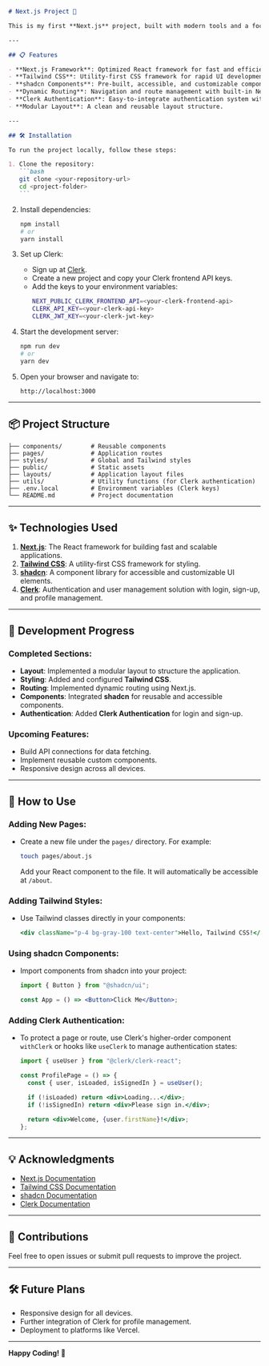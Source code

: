 ````markdown
# Next.js Project 🚀

This is my first **Next.js** project, built with modern tools and a focus on clean design and performance. The project uses **Tailwind CSS** for styling, integrates **shadcn** for pre-designed, accessible components, and includes dynamic routing. Recently, I added **Clerk Authentication** for login and sign-up functionality.

---

## 📋 Features

- **Next.js Framework**: Optimized React framework for fast and efficient web development.
- **Tailwind CSS**: Utility-first CSS framework for rapid UI development.
- **shadcn Components**: Pre-built, accessible, and customizable components.
- **Dynamic Routing**: Navigation and route management with built-in Next.js capabilities.
- **Clerk Authentication**: Easy-to-integrate authentication system with login and sign-up features.
- **Modular Layout**: A clean and reusable layout structure.

---

## 🛠️ Installation

To run the project locally, follow these steps:

1. Clone the repository:
   ```bash
   git clone <your-repository-url>
   cd <project-folder>
   ```
````

2. Install dependencies:

   ```bash
   npm install
   # or
   yarn install
   ```

3. Set up Clerk:

   - Sign up at [Clerk](https://clerk.dev/).
   - Create a new project and copy your Clerk frontend API keys.
   - Add the keys to your environment variables:
     ```bash
     NEXT_PUBLIC_CLERK_FRONTEND_API=<your-clerk-frontend-api>
     CLERK_API_KEY=<your-clerk-api-key>
     CLERK_JWT_KEY=<your-clerk-jwt-key>
     ```

4. Start the development server:

   ```bash
   npm run dev
   # or
   yarn dev
   ```

5. Open your browser and navigate to:
   ```
   http://localhost:3000
   ```

---

## 📦 Project Structure

```
├── components/        # Reusable components
├── pages/             # Application routes
├── styles/            # Global and Tailwind styles
├── public/            # Static assets
├── layouts/           # Application layout files
├── utils/             # Utility functions (for Clerk authentication)
├── .env.local         # Environment variables (Clerk keys)
└── README.md          # Project documentation
```

---

## ✨ Technologies Used

1. **[Next.js](https://nextjs.org/)**: The React framework for building fast and scalable applications.
2. **[Tailwind CSS](https://tailwindcss.com/)**: A utility-first CSS framework for styling.
3. **[shadcn](https://shadcn.dev/)**: A component library for accessible and customizable UI elements.
4. **[Clerk](https://clerk.dev/)**: Authentication and user management solution with login, sign-up, and profile management.

---

## 🚧 Development Progress

### Completed Sections:

- **Layout**: Implemented a modular layout to structure the application.
- **Styling**: Added and configured **Tailwind CSS**.
- **Routing**: Implemented dynamic routing using Next.js.
- **Components**: Integrated **shadcn** for reusable and accessible components.
- **Authentication**: Added **Clerk Authentication** for login and sign-up.

### Upcoming Features:

- Build API connections for data fetching.
- Implement reusable custom components.
- Responsive design across all devices.

---

## 📖 How to Use

### Adding New Pages:

- Create a new file under the `pages/` directory. For example:
  ```bash
  touch pages/about.js
  ```
  Add your React component to the file. It will automatically be accessible at `/about`.

### Adding Tailwind Styles:

- Use Tailwind classes directly in your components:
  ```jsx
  <div className="p-4 bg-gray-100 text-center">Hello, Tailwind CSS!</div>
  ```

### Using shadcn Components:

- Import components from shadcn into your project:

  ```jsx
  import { Button } from "@shadcn/ui";

  const App = () => <Button>Click Me</Button>;
  ```

### Adding Clerk Authentication:

- To protect a page or route, use Clerk's higher-order component `withClerk` or hooks like `useClerk` to manage authentication states:

  ```jsx
  import { useUser } from "@clerk/clerk-react";

  const ProfilePage = () => {
    const { user, isLoaded, isSignedIn } = useUser();

    if (!isLoaded) return <div>Loading...</div>;
    if (!isSignedIn) return <div>Please sign in.</div>;

    return <div>Welcome, {user.firstName}!</div>;
  };
  ```

---

## 💡 Acknowledgments

- [Next.js Documentation](https://nextjs.org/docs)
- [Tailwind CSS Documentation](https://tailwindcss.com/docs)
- [shadcn Documentation](https://shadcn.dev)
- [Clerk Documentation](https://clerk.dev/docs)

---

## 🙌 Contributions

Feel free to open issues or submit pull requests to improve the project.

---

## 🛠 Future Plans

- Responsive design for all devices.
- Further integration of Clerk for profile management.
- Deployment to platforms like Vercel.

---

**Happy Coding! 🎉**

```

```
